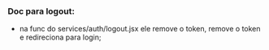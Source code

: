 ### Doc para logout:
- na func do services/auth/logout.jsx ele remove o token, remove o token e redireciona para login;